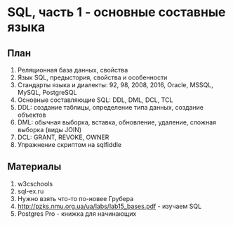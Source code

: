 # SQL, часть 1 - основные составные языка

## План
1. Реляционная база данных, свойства
2. Язык SQL, предыстория, свойства и особенности
3. Стандарты языка и диалекты: 92, 98, 2008, 2016, Oracle, MSSQL, MySQL, PostgreSQL
4. Основные составляющие SQL: DDL, DML, DCL, TCL
5. DDL: создание таблицы, определение типа данных, создание объектов
6. DML: обычная выборка, вставка, обновление, удаление, сложная выборка (виды JOIN)
7. DCL: GRANT, REVOKE, OWNER
8. Упражнение скриптом на sqlfiddle

## Материалы

1. w3cschools
2. sql-ex.ru
3. Нужно взять что-то по-новее Грубера
4. http://pzks.nmu.org.ua/ua/labs/lab15_bases.pdf - изучаем SQL
5. Postgres Pro - книжка для начинающих
